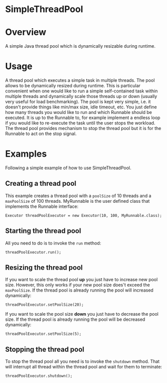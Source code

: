 # SimpleThreadPool

# Overview
A simple Java thread pool which is dynamically resizable during runtime.

# Usage
A thread pool which executes a simple task in multiple threads.
The pool allows to be dynamically resized during runtime.
This is particular convenient when one would like to run
a simple self-contained task within multiple threads and
dynamically scale those threads up or down
(usually very useful for load benchmarking).
The pool is kept very simple, i.e. it doesn't provide things like min/max size, idle timeout, etc.
You just define how many threads you would like to run and which Runnable should be executed.
It is up to the Runnable to, for example implement a endless loop if you would like to re-execute
the task until the user stops the workload.
The thread pool provides mechanism to stop the thread pool
but it is for the Runnable to act on the stop signal.

# Examples
Following a simple example of how to use SimpleThreadPool.

## Creating a thread pool
This example creates a thread pool with a `poolSize` of 10 threads and a `maxPoolSize` of 100 threads. MyRunnable is the user defined class that implements the Runnable interface:

    Executor threadPoolExecutor = new Executor(10, 100, MyRunnable.class);

## Starting the thread pool
All you need to do is to invoke the `run` method:

    threadPoolExecutor.run();

## Resizing the thread pool
If you want to scale the thread pool **up** you just have to increase new pool size. However, this only works if your new pool size does't exceed the `maxPoolSize`. If the thread pool is already running the pool will increased dynamically:

    threadPoolExecutor.setPoolSize(20);

If you want to scale the pool size **down** you just have to decrease the pool size. If the thread pool is already running the pool will be decreased dynamically:

    threadPoolExecutor.setPoolSize(5);

## Stopping the thread pool
To stop the thread pool all you need is to invoke the `shutdown` method. That will interrupt all thread within the thread pool and wait for them to terminate:

    threadPoolExecutor.shutdown();
